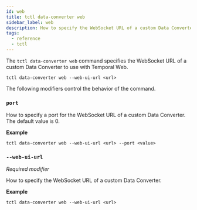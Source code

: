 ```yaml
---
id: web
title: tctl data-converter web
sidebar_label: web
description: How to specify the WebSocket URL of a custom Data Converter using tctl.
tags:
  - reference
  - tctl
---
```


The `tctl data-converter web` command specifies the WebSocket URL of a custom Data Converter to use with Temporal Web.

`tctl data-converter web --web-ui-url <url>`

The following modifiers control the behavior of the command.

### `port`

How to specify a port for the WebSocket URL of a custom Data Converter. The default value is 0.

**Example**

```
tctl data-converter web --web-ui-url <url> --port <value>
```

### `--web-ui-url`

_Required modifier_

How to specify the WebSocket URL of a custom Data Converter.

**Example**

```
tctl data-converter web --web-ui-url <url>
```
